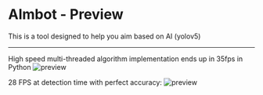 # AImbot - Preview

This is a tool designed to help you aim based on AI (yolov5)

---
High speed multi-threaded algorithm implementation ends up in 35fps in Python
![preview](https://i.imgur.com/dMSZZbK.png)

28 FPS at detection time with perfect accuracy: 
![preview](https://i.imgur.com/PmOgzlB.png)
